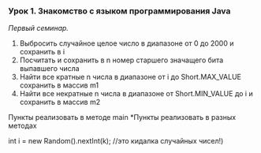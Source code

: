 ### Урок 1. Знакомство с языком программирования Java

_Первый семинар._
1. Выбросить случайное целое число в диапазоне от 0 до 2000 и сохранить в i
2. Посчитать и сохранить в n номер старшего значащего бита выпавшего числа
3. Найти все кратные n числа в диапазоне от i до Short.MAX_VALUE сохранить в массив m1
4. Найти все некратные n числа в диапазоне от Short.MIN_VALUE до i и сохранить в массив m2

Пункты реализовать в методе main
*Пункты реализовать в разных методах

int i = new Random().nextInt(k); //это кидалка случайных чисел!)
